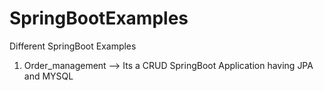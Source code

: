 # SpringBootExamples
Different SpringBoot Examples

1. Order_management --> Its a CRUD  SpringBoot Application having JPA and MYSQL
